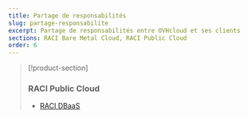 ```yaml
---
title: Partage de responsabilités
slug: partage-responsabilite
excerpt: Partage de responsabilités entre OVHcloud et ses clients
sections: RACI Bare Metal Cloud, RACI Public Cloud
order: 6
---
```


> [!product-section]
>
> ### RACI Public Cloud
>
>  - [RACI DBaaS](https://docs.ovh.com/gb/en/publiccloud/databases/responsibility-model/)
>
